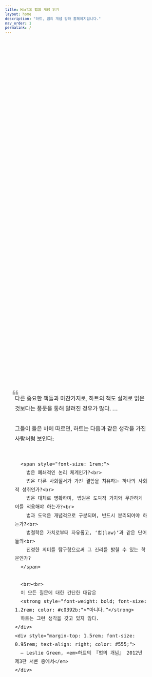 ```yaml
---
title: Hart의 법의 개념 읽기
layout: home
description: "하트, 법의 개념 강좌 홈페이지입니다."
nav_order: 1
permalink: /
---
```


<div style="display: flex; justify-content: center; align-items: center; height: 80vh; padding: 2rem;">
  <div style="max-width: 800px; font-family: 'KoPub Batang', 'KoPub Batang Medium', 'Nanum Myeongjo', serif; position: relative;">
    <div style="font-size: 2.8rem; line-height: 1; color: #aaa; position: absolute; left: -0.7rem; top: -1rem;">❝</div>
    <div style="margin: 0; font-style: normal; font-size: 1.15rem; line-height: 1.8; color: #222;">
      다른 중요한 책들과 마찬가지로, 하트의 책도 실제로 읽은 것보다는 풍문을 통해 알려진 경우가 많다. …<br><br>
      그들이 들은 바에 따르면, 하트는 다음과 같은 생각을 가진 사람처럼 보인다:
      <br><br>

      <span style="font-size: 1rem;">
        법은 폐쇄적인 논리 체계인가?<br>
        법은 다른 사회질서가 가진 결함을 치유하는 하나의 사회적 성취인가?<br>
        법은 대체로 명확하며, 법원은 도덕적 가치와 무관하게 이를 적용해야 하는가?<br>
        법과 도덕은 개념적으로 구분되며, 반드시 분리되어야 하는가?<br>
        법철학은 가치로부터 자유롭고, ‘법(law)’과 같은 단어들의<br>
        진정한 의미를 탐구함으로써 그 진리를 밝힐 수 있는 학문인가?
      </span>

      <br><br>
      이 모든 질문에 대한 간단한 대답은  
      <strong style="font-weight: bold; font-size: 1.2rem; color: #c0392b;">“아니다.”</strong>  
      하트는 그런 생각을 갖고 있지 않다.
    </div>
    <div style="margin-top: 1.5rem; font-size: 0.95rem; text-align: right; color: #555;">
      — Leslie Green, <em>하트의 『법의 개념』 2012년 제3판 서론 중에서</em>
    </div>
  </div>
</div>




